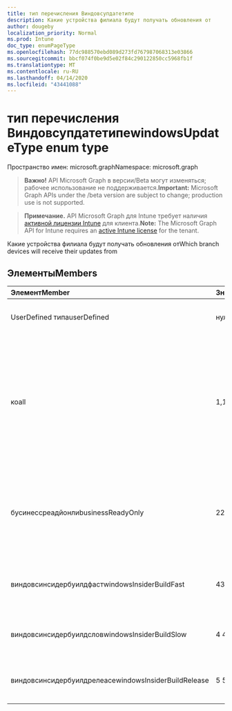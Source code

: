 ```yaml
---
title: тип перечисления Виндовсупдатетипе
description: Какие устройства филиала будут получать обновления от
author: dougeby
localization_priority: Normal
ms.prod: Intune
doc_type: enumPageType
ms.openlocfilehash: 77dc988570ebd089d273fd767987068313e03866
ms.sourcegitcommit: bbcf074f0be9d5e02f84c290122850cc5968fb1f
ms.translationtype: MT
ms.contentlocale: ru-RU
ms.lasthandoff: 04/14/2020
ms.locfileid: "43441088"
---
```

# <a name="windowsupdatetype-enum-type"></a><span data-ttu-id="f74ef-103">тип перечисления Виндовсупдатетипе</span><span class="sxs-lookup"><span data-stu-id="f74ef-103">windowsUpdateType enum type</span></span>

<span data-ttu-id="f74ef-104">Пространство имен: microsoft.graph</span><span class="sxs-lookup"><span data-stu-id="f74ef-104">Namespace: microsoft.graph</span></span>

> <span data-ttu-id="f74ef-105">**Важно!** API Microsoft Graph в версии/Beta могут изменяться; рабочее использование не поддерживается.</span><span class="sxs-lookup"><span data-stu-id="f74ef-105">**Important:** Microsoft Graph APIs under the /beta version are subject to change; production use is not supported.</span></span>

> <span data-ttu-id="f74ef-106">**Примечание.** API Microsoft Graph для Intune требует наличия [активной лицензии Intune](https://go.microsoft.com/fwlink/?linkid=839381) для клиента.</span><span class="sxs-lookup"><span data-stu-id="f74ef-106">**Note:** The Microsoft Graph API for Intune requires an [active Intune license](https://go.microsoft.com/fwlink/?linkid=839381) for the tenant.</span></span>

<span data-ttu-id="f74ef-107">Какие устройства филиала будут получать обновления от</span><span class="sxs-lookup"><span data-stu-id="f74ef-107">Which branch devices will receive their updates from</span></span>

## <a name="members"></a><span data-ttu-id="f74ef-108">Элементы</span><span class="sxs-lookup"><span data-stu-id="f74ef-108">Members</span></span>
|<span data-ttu-id="f74ef-109">Элемент</span><span class="sxs-lookup"><span data-stu-id="f74ef-109">Member</span></span>|<span data-ttu-id="f74ef-110">Значение</span><span class="sxs-lookup"><span data-stu-id="f74ef-110">Value</span></span>|<span data-ttu-id="f74ef-111">Описание</span><span class="sxs-lookup"><span data-stu-id="f74ef-111">Description</span></span>|
|:---|:---|:---|
|<span data-ttu-id="f74ef-112">UserDefined типа</span><span class="sxs-lookup"><span data-stu-id="f74ef-112">userDefined</span></span>|<span data-ttu-id="f74ef-113">нуль</span><span class="sxs-lookup"><span data-stu-id="f74ef-113">0</span></span>|<span data-ttu-id="f74ef-114">Разрешить пользователю устанавливать.</span><span class="sxs-lookup"><span data-stu-id="f74ef-114">Allow the user to set.</span></span>|
|<span data-ttu-id="f74ef-115">ко</span><span class="sxs-lookup"><span data-stu-id="f74ef-115">all</span></span>|<span data-ttu-id="f74ef-116">1,1</span><span class="sxs-lookup"><span data-stu-id="f74ef-116">1</span></span>|<span data-ttu-id="f74ef-117">Половина ежегодного канала (нацеленная).</span><span class="sxs-lookup"><span data-stu-id="f74ef-117">Semi-annual Channel (Targeted).</span></span> <span data-ttu-id="f74ef-118">Device получает все подходящее обновление компонентов из Полугодого канала (нацелено).</span><span class="sxs-lookup"><span data-stu-id="f74ef-118">Device gets all applicable feature updates from Semi-annual Channel (Targeted).</span></span>|
|<span data-ttu-id="f74ef-119">бусинессреадйонли</span><span class="sxs-lookup"><span data-stu-id="f74ef-119">businessReadyOnly</span></span>|<span data-ttu-id="f74ef-120">2</span><span class="sxs-lookup"><span data-stu-id="f74ef-120">2</span></span>|<span data-ttu-id="f74ef-121">Половина ежегодного канала.</span><span class="sxs-lookup"><span data-stu-id="f74ef-121">Semi-annual Channel.</span></span> <span data-ttu-id="f74ef-122">Устройство получает обновления компонентов из Полугодого канала.</span><span class="sxs-lookup"><span data-stu-id="f74ef-122">Device gets feature updates from Semi-annual Channel.</span></span>|
|<span data-ttu-id="f74ef-123">виндовсинсидербуилдфаст</span><span class="sxs-lookup"><span data-stu-id="f74ef-123">windowsInsiderBuildFast</span></span>|<span data-ttu-id="f74ef-124">4</span><span class="sxs-lookup"><span data-stu-id="f74ef-124">3</span></span>|<span data-ttu-id="f74ef-125">Предварительная сборка Windows для предварительной сборки — Быстрая</span><span class="sxs-lookup"><span data-stu-id="f74ef-125">Windows Insider build - Fast</span></span>|
|<span data-ttu-id="f74ef-126">виндовсинсидербуилдслов</span><span class="sxs-lookup"><span data-stu-id="f74ef-126">windowsInsiderBuildSlow</span></span>|<span data-ttu-id="f74ef-127">4 </span><span class="sxs-lookup"><span data-stu-id="f74ef-127">4</span></span>|<span data-ttu-id="f74ef-128">Сборка для предварительной оценки Windows — низкая</span><span class="sxs-lookup"><span data-stu-id="f74ef-128">Windows Insider build - Slow</span></span>|
|<span data-ttu-id="f74ef-129">виндовсинсидербуилдрелеасе</span><span class="sxs-lookup"><span data-stu-id="f74ef-129">windowsInsiderBuildRelease</span></span>|<span data-ttu-id="f74ef-130">5 </span><span class="sxs-lookup"><span data-stu-id="f74ef-130">5</span></span>|<span data-ttu-id="f74ef-131">Выпуск сборки предварительной оценки Windows</span><span class="sxs-lookup"><span data-stu-id="f74ef-131">Release Windows Insider build</span></span>|



